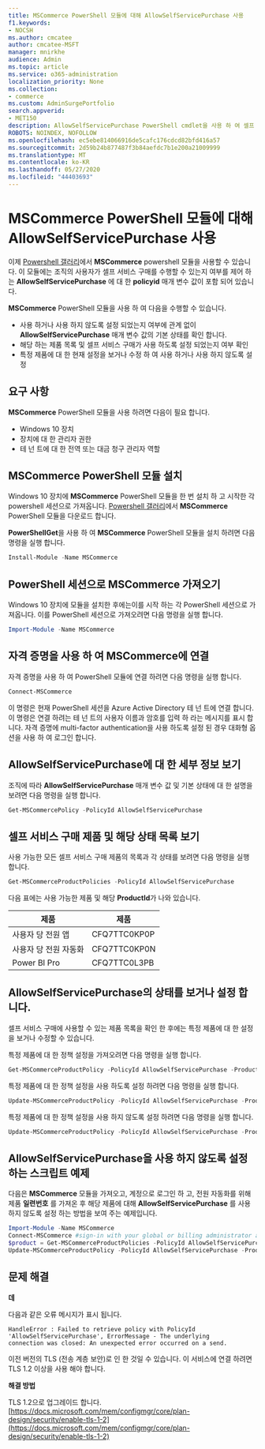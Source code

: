 ```yaml
---
title: MSCommerce PowerShell 모듈에 대해 AllowSelfServicePurchase 사용
f1.keywords:
- NOCSH
ms.author: cmcatee
author: cmcatee-MSFT
manager: mnirkhe
audience: Admin
ms.topic: article
ms.service: o365-administration
localization_priority: None
ms.collection:
- commerce
ms.custom: AdminSurgePortfolio
search.appverid:
- MET150
description: AllowSelfServicePurchase PowerShell cmdlet을 사용 하 여 셀프 서비스 구매를 설정 하거나 해제 하는 방법을 알아봅니다.
ROBOTS: NOINDEX, NOFOLLOW
ms.openlocfilehash: ec5ebe814066916de5cafc176cdcd82bfd416a57
ms.sourcegitcommit: 2d59b24b877487f3b84aefdc7b1e200a21009999
ms.translationtype: MT
ms.contentlocale: ko-KR
ms.lasthandoff: 05/27/2020
ms.locfileid: "44403693"
---
```

# <a name="use-allowselfservicepurchase-for-the-mscommerce-powershell-module"></a>MSCommerce PowerShell 모듈에 대해 AllowSelfServicePurchase 사용

이제 [Powershell 갤러리](https://aka.ms/allowselfservicepurchase-powershell-gallery)에서 **MSCommerce** powershell 모듈을 사용할 수 있습니다. 이 모듈에는 조직의 사용자가 셀프 서비스 구매를 수행할 수 있는지 여부를 제어 하는 **AllowSelfServicePurchase** 에 대 한 **policyid** 매개 변수 값이 포함 되어 있습니다.

**MSCommerce** PowerShell 모듈을 사용 하 여 다음을 수행할 수 있습니다.

- 사용 하거나 사용 하지 않도록 설정 되었는지 여부에 관계 없이 **AllowSelfServicePurchase** 매개 변수 값의 기본 상태를 확인 합니다.
- 해당 하는 제품 목록 및 셀프 서비스 구매가 사용 하도록 설정 되었는지 여부 확인
- 특정 제품에 대 한 현재 설정을 보거나 수정 하 여 사용 하거나 사용 하지 않도록 설정

## <a name="requirements"></a>요구 사항

**MSCommerce** PowerShell 모듈을 사용 하려면 다음이 필요 합니다.

- Windows 10 장치
- 장치에 대 한 관리자 권한
- 테 넌 트에 대 한 전역 또는 대금 청구 관리자 역할

## <a name="install-the-mscommerce-powershell-module"></a>MSCommerce PowerShell 모듈 설치

Windows 10 장치에 **MSCommerce** PowerShell 모듈을 한 번 설치 하 고 시작한 각 powershell 세션으로 가져옵니다. [Powershell 갤러리](https://aka.ms/allowselfservicepurchase-powershell-gallery)에서 **MSCommerce** PowerShell 모듈을 다운로드 합니다.

**PowerShellGet**을 사용 하 여 **MSCommerce** PowerShell 모듈을 설치 하려면 다음 명령을 실행 합니다.

```powershell
Install-Module -Name MSCommerce
```

## <a name="import-mscommerce-into-the-powershell-session"></a>PowerShell 세션으로 MSCommerce 가져오기

Windows 10 장치에 모듈을 설치한 후에는이를 시작 하는 각 PowerShell 세션으로 가져옵니다. 이를 PowerShell 세션으로 가져오려면 다음 명령을 실행 합니다.

```powershell
Import-Module -Name MSCommerce
```

## <a name="connect-to-mscommerce-with-your-credentials"></a>자격 증명을 사용 하 여 MSCommerce에 연결

자격 증명을 사용 하 여 PowerShell 모듈에 연결 하려면 다음 명령을 실행 합니다.

```powershell
Connect-MSCommerce
```

이 명령은 현재 PowerShell 세션을 Azure Active Directory 테 넌 트에 연결 합니다. 이 명령은 연결 하려는 테 넌 트의 사용자 이름과 암호를 입력 하 라는 메시지를 표시 합니다. 자격 증명에 multi-factor authentication을 사용 하도록 설정 된 경우 대화형 옵션을 사용 하 여 로그인 합니다.

## <a name="view-details-for-allowselfservicepurchase"></a>AllowSelfServicePurchase에 대 한 세부 정보 보기

조직에 따라 **AllowSelfServicePurchase** 매개 변수 값 및 기본 상태에 대 한 설명을 보려면 다음 명령을 실행 합니다.

```powershell
Get-MSCommercePolicy -PolicyId AllowSelfServicePurchase
```

## <a name="view-a-list-of-self-service-purchase-products-and-their-status"></a>셀프 서비스 구매 제품 및 해당 상태 목록 보기

사용 가능한 모든 셀프 서비스 구매 제품의 목록과 각 상태를 보려면 다음 명령을 실행 합니다.

```powershell
Get-MSCommerceProductPolicies -PolicyId AllowSelfServicePurchase
```

다음 표에는 사용 가능한 제품 및 해당 **ProductId**가 나와 있습니다.

| 제품 | 제품 |
|-----------------------------|--------------|
| 사용자 당 전원 앱 | CFQ7TTC0KP0P |
| 사용자 당 전원 자동화 | CFQ7TTC0KP0N |
| Power BI Pro | CFQ7TTC0L3PB |

## <a name="view-or-set-the-status-for-allowselfservicepurchase"></a>AllowSelfServicePurchase의 상태를 보거나 설정 합니다.

셀프 서비스 구매에 사용할 수 있는 제품 목록을 확인 한 후에는 특정 제품에 대 한 설정을 보거나 수정할 수 있습니다.

특정 제품에 대 한 정책 설정을 가져오려면 다음 명령을 실행 합니다.

```powershell
Get-MSCommerceProductPolicy -PolicyId AllowSelfServicePurchase -ProductId CFQ7TTC0KP0N
```

특정 제품에 대 한 정책 설정을 사용 하도록 설정 하려면 다음 명령을 실행 합니다.

```powershell
Update-MSCommerceProductPolicy -PolicyId AllowSelfServicePurchase -ProductId CFQ7TTC0KP0N -Enabled $True
```

특정 제품에 대 한 정책 설정을 사용 하지 않도록 설정 하려면 다음 명령을 실행 합니다.

```powershell
Update-MSCommerceProductPolicy -PolicyId AllowSelfServicePurchase -ProductId CFQ7TTC0KP0N -Enabled $False
```

## <a name="example-script-to-disable-allowselfservicepurchase"></a>AllowSelfServicePurchase을 사용 하지 않도록 설정 하는 스크립트 예제

다음은 **MSCommerce** 모듈을 가져오고, 계정으로 로그인 하 고, 전원 자동화를 위해 제품 **일련번호** 를 가져온 후 해당 제품에 대해 **AllowSelfServicePurchase** 를 사용 하지 않도록 설정 하는 방법을 보여 주는 예제입니다.

```powershell
Import-Module -Name MSCommerce
Connect-MSCommerce #sign-in with your global or billing administrator account when prompted
$product = Get-MSCommerceProductPolicies -PolicyId AllowSelfServicePurchase | where {$_.ProductName -match 'Power Automate'}
Update-MSCommerceProductPolicy -PolicyId AllowSelfServicePurchase -ProductId $product.ProductID -Enabled $false
```

## <a name="troubleshooting"></a>문제 해결

**데**

다음과 같은 오류 메시지가 표시 됩니다.

    HandleError : Failed to retrieve policy with PolicyId 'AllowSelfServicePurchase', ErrorMessage - The underlying
    connection was closed: An unexpected error occurred on a send.

이전 버전의 TLS (전송 계층 보안)로 인 한 것일 수 있습니다. 이 서비스에 연결 하려면 TLS 1.2 이상을 사용 해야 합니다.

**해결 방법**

TLS 1.2으로 업그레이드 합니다.[https://docs.microsoft.com/mem/configmgr/core/plan-design/security/enable-tls-1-2](https://docs.microsoft.com/mem/configmgr/core/plan-design/security/enable-tls-1-2)

<!--
## Uninstall the MSCommerce module

Before you uninstall the MSCommerce module, close your current PowerShell session, then open a new session with admin rights.

To remove the **MSCommerce** PowerShell module from your computer, run the following command:

```powershell
Uninstall-Module -Name MSCommerce
```-->
